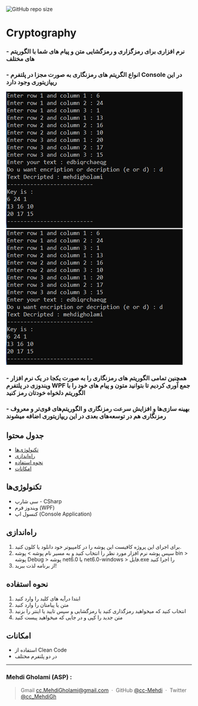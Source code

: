![GitHub repo size](https://img.shields.io/github/repo-size/cc-Mehdi/Cryptography)

# Cryptography
### - نرم افزاری برای رمزگزاری و رمزگشایی متن و پیام های شما با الگوریتم های مختلف
### - انواع الگریتم های رمزنگاری به صورت مجزا در پلتفرم **Console** در این ریپازیتوری وجود دارد
![Console](https://github.com/cc-Mehdi/Cryptography/blob/main/src/image.png) ![Console](https://github.com/cc-Mehdi/Cryptography/blob/main/src/image2.png)
### - همچنین تمامی الگوریتم های رمزنگاری را به صورت یکجا در یک نرم افزار ویندوزی در پلتفرم **WPF** جمع آوری کردیم تا بتوانید متون و پیام های خود را با الگوریتم دلخواه خودتان رمز کنید
### - بهینه سازی‌ها و افزایش سرعت رمزنگاری و الگوریتم‌‌های قوی‌تر و معروف‌ رمزنگاری هم در توسعه‌های بعدی در این ریپازیتوری اضافه میشوند

## جدول محتوا
* [تکنولوژی‌ها](#تکنولوژیها)
* [راه‌اندازی](#راهاندازی)
* [نحوه استفاده](#نحوه-استفاده)
* [امکانات](#امکانات)

## تکنولوژی‌ها
* سی شارپ - CSharp
* ویندوز فرم (WPF)
* کنسول اپ (Console Application)

## راه‌اندازی
1. برای اجرای این پروژه کافیست این پوشه را در کامپیوتر خود دانلود یا کلون کنید. 
2. سپس پوشه نرم افزار مورد نظر را انتخاب کنید و به مسیر نام پوشه > پوشه bin > پوشه Debug > پوشه net6.0 یا net6.0-windows > فایل.exe را اجرا کنید
4. از برنامه لذت ببرید!

## نحوه استفاده
1. ابتدا درآیه های کلید را وارد کنید
2. متن یا پیامتان را وارد کنید
3. انتخاب کنید که میخواهید رمزگذاری کنید یا رمزگشایی و سپس تایید یا اینتر را بزنید
4. متن جدید را کپی و در جایی که میخواهید پیست کنید

## امکانات
* استفاده از Clean Code
* در دو پلتفرم مختلف



---
### Mehdi Gholami (ASP) : 
> Gmail [cc.MehdiGholami@gmail.com](cc.MehdiGholami@gmail.com) &nbsp;&middot;&nbsp;
> GitHub [@cc-Mehdi](https://github.com/cc-Mehdi) &nbsp;&middot;&nbsp;
> Twitter [@cc_MehdiGh](https://twitter.com/cc_mehdigh)
